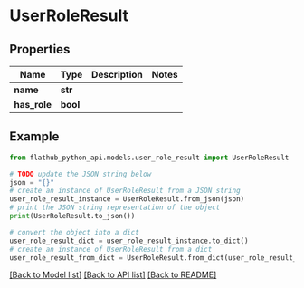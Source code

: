 # UserRoleResult


## Properties

Name | Type | Description | Notes
------------ | ------------- | ------------- | -------------
**name** | **str** |  | 
**has_role** | **bool** |  | 

## Example

```python
from flathub_python_api.models.user_role_result import UserRoleResult

# TODO update the JSON string below
json = "{}"
# create an instance of UserRoleResult from a JSON string
user_role_result_instance = UserRoleResult.from_json(json)
# print the JSON string representation of the object
print(UserRoleResult.to_json())

# convert the object into a dict
user_role_result_dict = user_role_result_instance.to_dict()
# create an instance of UserRoleResult from a dict
user_role_result_from_dict = UserRoleResult.from_dict(user_role_result_dict)
```
[[Back to Model list]](../README.md#documentation-for-models) [[Back to API list]](../README.md#documentation-for-api-endpoints) [[Back to README]](../README.md)


